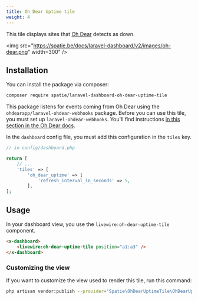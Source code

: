 ```yaml
---
title: Oh Dear Uptime tile
weight: 4
---
```


This tile displays sites that [Oh Dear](https://ohdear.app) detects as down.

<img src="https://spatie.be/docs/laravel-dashboard/v2/images/oh-dear.png" width=300" />

## Installation

You can install the package via composer:

```bash
composer require spatie/laravel-dashboard-oh-dear-uptime-tile
```

This package listens for events coming from Oh Dear using the `ohdearapp/laravel-ohdear-webhooks` package. Before you can use this tile, you must set up `laravel-ohdear-webhooks`. You'll find instructions [in this section in the Oh Dear docs](https://ohdear.app/docs/integrations/webhooks/laravel-package).

In the `dashboard` config file, you must add this configuration in the `tiles` key.

```php
// in config/dashboard.php

return [
    // ...
    'tiles' => [
        'oh_dear_uptime' => [
            'refresh_interval_in_seconds' => 5,
        ],
];
```

## Usage

In your dashboard view, you use the `livewire:oh-dear-uptime-tile` component.

```html
<x-dashboard>
    <livewire:oh-dear-uptime-tile position="a1:a3" />
</x-dashboard>
```

### Customizing the view

If you want to customize the view used to render this tile, run this command:

```bash
php artisan vendor:publish --provider="Spatie\OhDearUptimeTile\OhDearUptimeTileServiceProvider" --tag="dashboard-oh-dear-uptime-tile-views"
```
